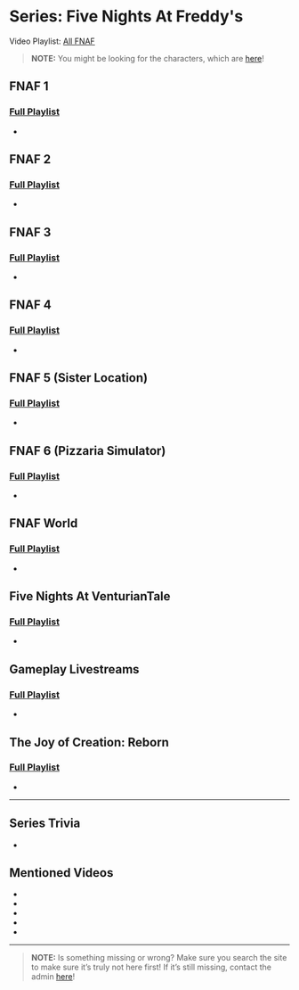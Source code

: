 # Series: Five Nights At Freddy's


Video Playlist: [All FNAF](https://www.youtube.com/playlist?list=PLwljWXtmIKiSmXxL38qza5WIwpXO78Aun)
> **NOTE:** You might be looking for the characters, which are [here](5.Characters/FNAF_Animatronics.html)!


## **FNAF 1**  
### [Full Playlist](https://www.youtube.com/playlist?list=PLwljWXtmIKiQiFr4-PEPz-mXSdJtjyU4T)
- 

## **FNAF 2**  
### [Full Playlist](https://www.youtube.com/playlist?list=PLwljWXtmIKiTKJviHbWZVC6AElAtw1xrM)
- 

## **FNAF 3**  
### [Full Playlist](https://www.youtube.com/playlist?list=PLwljWXtmIKiSoglF8GZiEByCllDwsJhj1)
- 

## **FNAF 4**  
### [Full Playlist](https://www.youtube.com/playlist?list=PLwljWXtmIKiTfG-iqsO8vz7-PwjF9g-93)
- 

## **FNAF 5 \(Sister Location)**  
### [Full Playlist](https://www.youtube.com/playlist?list=PLwljWXtmIKiQAXvxluRPnjOv_PNSrRW7i)
- 

## **FNAF 6 \(Pizzaria Simulator)**  
### [Full Playlist](https://www.youtube.com/playlist?list=PLwljWXtmIKiTUj0EkNUPU5aj2Z3FczTCl)
- 

## **FNAF World**  
### [Full Playlist](https://www.youtube.com/playlist?list=PLwljWXtmIKiRd0WbW5R4pzAaPb-ul1jhH)
- 

## **Five Nights At VenturianTale**  
### [Full Playlist](https://www.youtube.com/playlist?list=PLwljWXtmIKiS9Rc1EHdE2B6g-Qjjs-JZ5)
- 

## **Gameplay Livestreams**  
### [Full Playlist](https://www.youtube.com/playlist?list=PLwljWXtmIKiQ7s0Cti9kDbD1ED1quDE4N)
- 

## **The Joy of Creation: Reborn**  
### [Full Playlist](https://www.youtube.com/playlist?list=PLwljWXtmIKiSgk_FRtc__I5JVsZ2uuUyY)
- 

----

## Series Trivia
- 

## Mentioned Videos
- []()
- []()
- []()
- []()
- []()

----

> **NOTE:** Is something missing or wrong? Make sure you search the site to make sure it’s truly not here first! If it’s still missing, contact the admin [here](../chapter_2.html)!
